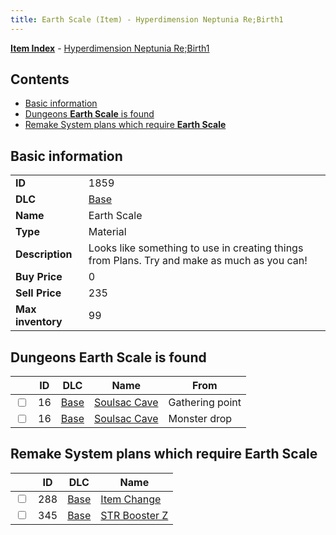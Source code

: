 ```yaml
---
title: Earth Scale (Item) - Hyperdimension Neptunia Re;Birth1
---
```


[**Item Index**](/neptunia/rb1/item/index.html) - [Hyperdimension Neptunia Re;Birth1](/neptunia/rb1)

## Contents

- [Basic information](#basic-information)
- [Dungeons **Earth Scale** is found](#dungeons-earth-scale-is-found)
- [Remake System plans which require **Earth Scale**](#remake-system-plans-which-require-earth-scale)
## Basic information

|   |   |
| -- | -- |
| **ID** | 1859 |
| **DLC** | [Base](/neptunia/rb1/dlc/1-base.html) |
| **Name** | Earth Scale |
| **Type** | Material |
| **Description** | Looks like something to use in creating things from Plans. Try and make as much as you can! |
| **Buy Price** | 0 |
| **Sell Price** | 235 |
| **Max inventory** | 99 |


## Dungeons **Earth Scale** is found

|    | ID | DLC | Name | From |
| -- | -- | --- | ---- | ---- |
| <input type="checkbox" id="rb1-dungeon-1-16" class="trackbox" /> | 16 | [Base](/neptunia/rb1/dlc/1-base.html) | [Soulsac Cave](/neptunia/rb1/dungeon/1-16-soulsac-cave.html) | Gathering point |
| <input type="checkbox" id="rb1-dungeon-1-16" class="trackbox" /> | 16 | [Base](/neptunia/rb1/dlc/1-base.html) | [Soulsac Cave](/neptunia/rb1/dungeon/1-16-soulsac-cave.html) | Monster drop |


## Remake System plans which require **Earth Scale**

|    | ID | DLC | Name |
| -- | -- | --- | ---- |
| <input type="checkbox" id="rb1-quest-1-288" class="trackbox" /> | 288 | [Base](/neptunia/rb1/dlc/1-base.html) | [Item Change](/neptunia/rb1/quest/1-288-item-change.html) |
| <input type="checkbox" id="rb1-quest-1-345" class="trackbox" /> | 345 | [Base](/neptunia/rb1/dlc/1-base.html) | [STR Booster Z](/neptunia/rb1/quest/1-345-str-booster-z.html) |
